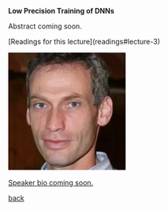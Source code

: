 <div class="abstract">   
<strong>Low Precision Training of DNNs</strong>
<p align="justify">Abstract coming soon.</p>  
</div>
[Readings for this lecture](readings#lecture-3)

![Boris Ginsburg](/assets/img/Boris_Ginsburg-200x200.jpg)

<p align="justify"><a href="https://www.nari.ee.ethz.ch/commth/people/show/boelcskei">Speaker bio coming soon.</p>

[back](./)
